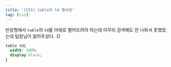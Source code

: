 ```yaml
---
title: '[CSS] table의 td 줄바꿈'
tag: [css]
---
```


반응형에서 `table`의 `td`를 아래로 떨어뜨려야 하는데 아무리 검색해도 안 나와서 못했었는데 팀장님이 알려주셨다. :D

```css
table td{
  width: 100%;
  display:block;
}
```